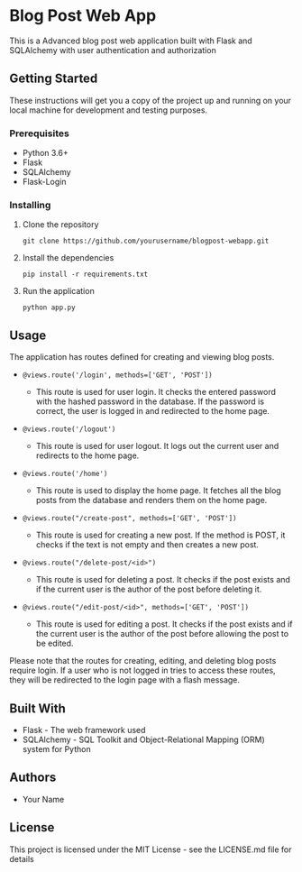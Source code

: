 # Blog Post Web App

This is a Advanced blog post web application built with Flask and SQLAlchemy with user authentication and authorization

## Getting Started

These instructions will get you a copy of the project up and running on your local machine for development and testing purposes.

### Prerequisites

- Python 3.6+
- Flask
- SQLAlchemy
- Flask-Login

### Installing

1. Clone the repository
    ```
    git clone https://github.com/yourusername/blogpost-webapp.git
    ```
2. Install the dependencies
    ```
    pip install -r requirements.txt
    ```
3. Run the application
    ```
    python app.py
    ```

## Usage

The application has routes defined for creating and viewing blog posts. 

- `@views.route('/login', methods=['GET', 'POST'])`
    - This route is used for user login. It checks the entered password with the hashed password in the database. If the password is correct, the user is logged in and redirected to the home page.

- `@views.route('/logout')`
    - This route is used for user logout. It logs out the current user and redirects to the home page.

- `@views.route('/home')`
    - This route is used to display the home page. It fetches all the blog posts from the database and renders them on the home page.

- `@views.route("/create-post", methods=['GET', 'POST'])`
    - This route is used for creating a new post. If the method is POST, it checks if the text is not empty and then creates a new post.

- `@views.route("/delete-post/<id>")`
    - This route is used for deleting a post. It checks if the post exists and if the current user is the author of the post before deleting it.

- `@views.route("/edit-post/<id>", methods=['GET', 'POST'])`
    - This route is used for editing a post. It checks if the post exists and if the current user is the author of the post before allowing the post to be edited.

Please note that the routes for creating, editing, and deleting blog posts require login. If a user who is not logged in tries to access these routes, they will be redirected to the login page with a flash message.

## Built With

- Flask - The web framework used
- SQLAlchemy - SQL Toolkit and Object-Relational Mapping (ORM) system for Python

## Authors

- Your Name

## License

This project is licensed under the MIT License - see the LICENSE.md file for details
